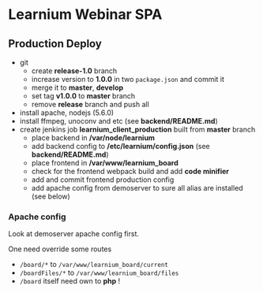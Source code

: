 # Learnium Webinar SPA #

## Production Deploy ##

- git
    - create **release-1.0** branch
    - increase version to **1.0.0** in two `package.json` and commit it
    - merge it to **master**, **develop**
    - set tag **v1.0.0** to **master** branch
    - remove **release** branch and push all
- install apache, nodejs (5.6.0)
- install ffmpeg, unoconv and etc (see **backend/README.md**)
- create jenkins job **learnium_client_production** built from **master** branch
    - place backend in **/var/node/learnium**
    - add backend config to **/etc/learnium/config.json** (see **backend/README.md**)
    - place frontend in **/var/www/learnium_board**
    - check for the frontend webpack build and add **code minifier**
    - add and commit frontend production config
    - add apache config from demoserver to sure all alias are installed (see below)

### Apache config ###

Look at demoserver apache config first.

One need override some routes
- `/board/*` to `/var/www/learnium_board/current`
- `/boardFiles/*` to `/var/www/learnium_board/files`
- `/board` itself need own to **php** !

